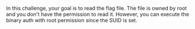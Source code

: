 In this challenge, your goal is to read the flag file. The file is owned by root and you don't have the permission to read it.
However, you can execute the binary auth with root permission since the SUID is set.
